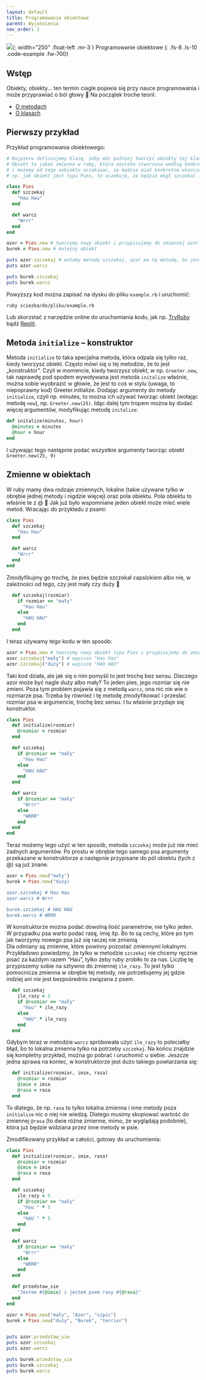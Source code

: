 ```yaml
---
layout: default
title: Programowanie obiektowe
parent: Wyjaśnienia
nav_order: 2
---
```

![](../../images/intros/oop.jpg){: width="250" .float-left .mr-3 }
Programowanie obiektowe
{: .fs-8 .ls-10 .code-example .fw-700}
## Wstęp
Obiekty, obiekty... ten termin ciagle pojawia się przy nauce programowania i może przyprawiać o ból głowy 🙂
Na początek troche teorii:
- [O metodach](https://www.theodinproject.com/lessons/ruby-methods)
- [O klasach](https://www.codecademy.com/courses/learn-ruby/lessons/object-oriented-programming-i/exercises/why-classes)

## Pierwszy przykład
Przykład programowania obiektowego:
```ruby
# Najpierw definiujemy klasę, żeby móc poźniej tworzyć obiekty tej klasy
# Obiekt to jakaś zmienna w ruby, która została stworzona według konkretnego wzorca
# i możemy od tego oobiektu oczekiwać, że będzie miał konkretne właściwości.
# np. jak obiekt jest typu Pies, to oczekuję, że będzie mógł szczekać :)

class Pies
  def szczekaj
    "Hau Hau"
  end

  def warcz
    "Wrrr"
  end
end

azor = Pies.new # tworzymy nowy obiekt i przypisujemy do zmiennej azor
burek = Pies.new # kolejny obiekt

puts azor.szczekaj # wołamy metodę szczekaj, azor ma tę metodę, bo jest obiektem klasy Pies a następnie wypisujemy na ekran
puts azor.warcz

puts burek.szczekaj
puts burek.warcz
```
Powyższy kod można zapisać na dysku do pliku `example.rb` i uruchomić:
```
ruby sciezka/do/pliku/example.rb
```
Lub skorzstać z narzędzie online do uruchamiania kodu, jak np. [TryRuby](https://try.ruby-lang.org/) bądź [Replit](https://replit.com/languages/ruby).

## Metoda `initialize` – konstruktor
Metoda  `initialize`  to taka specjalna metoda, która odpala się tylko raz, kiedy tworzysz obiekt. Często mówi się o tej metodzie, że to jest „konstruktor”. Czyli w momencie, kiedy tworzysz obiekt, w np. `Greeter.new`, tak naprawdę pod spodem wywoływana jest metoda  `initalize`  właśnie, można sobie wyobrazić w głowie, że jest to coś w stylu (uwaga, to niepoprawny kod)  Greeter.initialize. Dodając argumenty do metody `initialize`, czyli np. minutes, to można ich używać tworząc obiekt (wołając metodę `new`), np. `Greeter.new(25)`. Idąc dalej tym tropem można by dodać więcej argumentów, modyfikując metodę `initalize`:  
```ruby
def initalize(minutes, hour)
  @minutes = minutes
  @hour = hour
end
```
I używając tego następnie podać wszystkie argumenty tworząc obiekt `Greeter.new(25, 9)` 

## Zmienne w obiektach
W ruby mamy dwa rodzaje zmiennych, lokalne (takie używane tylko w obrębie jednej metody i nigdzie więcej) oraz pola obiektu. Pola obiektu to właśnie te z @ 🙂 Jak już było wspomniane jeden obiekt może mieć wiele metod. Wracając do przykładu z psami:  
```ruby
class Pies
  def szczekaj
    "Hau Hau"
  end

  def warcz
    "Wrrr"
  end 
end
```
Zmodyfikujmy go trochę, że pies będzie szczekał capslokiem albo nie, w zależności od tego, czy jest mały czy duży 🙂  
```ruby
  def szczekaj(rozmiar)
    if rozmiar == "mały"
      "Hau Hau"
    else
      "HAU HAU"
    end
  end
```
I teraz używamy tego kodu w ten sposób:  
```ruby
azor = Pies.new # tworzymy nowy obiekt typu Pies i przypisujemy do zmiennej azor
azor.szczekaj("mały") # wypisze "Hau Hau"
azor.szczekaj("duży") # wypisze "HAU HAU"
```
Taki kod działa, ale jak się o nim pomyśli to jest trochę bez sensu. Dlaczego azor może być nagle duży albo mały? To jeden pies, jego rozmiar się nie zmieni. Poza tym problem pojawia się z metodą  `warcz`, ona nic nie wie o rozmiarze psa. Trzeba by również i tę metodę zmodyfikować i przesłać rozmiar psa w argumencie, trochę bez sensu. I tu właśnie przydaje się konstruktor.  
```ruby
class Pies
  def initialize(rozmiar)
    @rozmiar = rozmiar
  end

  def szczekaj
    if @rozmiar == "mały"
      "Hau Hau"
    else
      "HAU HAU"
    end
  end

  def warcz
    if @rozmiar == "mały"
      "Wrrr"
    else
      "WRRR"
    end
  end 
end
```
Teraz możemy tego użyć w ten sposób, metoda  `szczekaj`  może już nie mieć żadnych argumentów. Po prostu w obrębie tego samego psa argumenty przekazane w konstruktorze a następnie przypisane do pól obiektu (tych z @) są już znane.
```ruby
azor = Pies.new("mały")
burek = Pies.new("duży)

azor.szczekaj # Hau Hau
azor.warcz # Wrrr

burek.szczekaj # HAU HAU
burek.warcz # WRRR
```
W konstruktorze można podać dowolną ilość parametrów, nie tylko jeden. W przypadku psa warto podać rasę, imię itp. Bo to są cechy, które po tym jak tworzymy nowego psa już się raczej nie zmienią  
Dla odmiany są zmienne, które powinny pozostać zmiennymi lokalnymi. Przykładowo powiedzmy, że tylko w metodzie  `szczekaj`  nie chcemy ręcznie pisać za każdym razem “Hau”, tylko żeby ruby zrobiło to za nas. Liczbę tę przypiszemy sobie na sztywno do zmiennej  `ile_razy`. To jest tylko pomocnicza zmienna w obrębie tej metody, nie potrzebujemy jej gdzie indziej ani nie jest bezpośrednio związana z psem.  
```ruby
  def szczekaj
    ile_razy = 5
    if @rozmiar == "mały"
      "Hau" * ile_razy
    else
      "HAU" * ile_razy
    end
  end
```
Gdybym teraz w metodzie  `warcz`  spróbowała użyć  `ile_razy`  to poleciałby błąd, bo to lokalna zmienna tylko na potrzeby  `szczekaj`. Na końcu znajdzie się kompletny przykład, można go pobrać i uruchomić u siebie.
Jeszcze jedna sprawa na koniec, w konstruktorze jest dużo takiego powtarzania się:  
```ruby
  def initialize(rozmiar, imie, rasa)
    @rozmiar = rozmiar
    @imie = imie
    @rasa = rasa
  end
```
To dlatego, że np.  `rasa`  to tylko lokalna zmienna i inne metody poza  `initialize`  nic o niej nie wiedzą. Dlatego musimy skopiować wartość do zmiennej  `@rasa`  (to dwie różne zmienne, mimo, że wyglądają podobnie), która już będzie widziana przez inne metody w psie.

Zmodifikowany przykład w całości, gotowy do uruchomienia:
```ruby
class Pies
  def initialize(rozmiar, imie, rasa)
    @rozmiar = rozmiar
    @imie = imie
    @rasa = rasa
  end

  def szczekaj
    ile_razy = 5
    if @rozmiar == "mały"
      "Hau " * 5
    else
      "HAU " * 5
    end
  end

  def warcz
    if @rozmiar == "mały"
      "Wrrr"
    else
      "WRRR"
    end
  end

  def przedstaw_sie
    "Jestem #{@imie} i jestem psem rasy #{@rasa}"
  end
end

azor = Pies.new("mały", "Azor", "szpic")
burek = Pies.new("duży", "Burek", "terrier")


puts azor.przedstaw_sie
puts azor.szczekaj
puts azor.warcz

puts burek.przedstaw_sie
puts burek.szczekaj
puts burek.warcz
```
